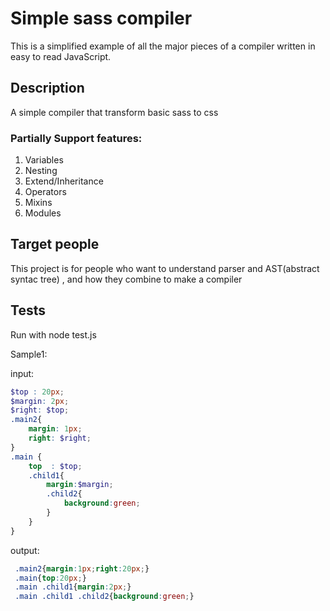 # Simple sass compiler

This is a simplified example of all the major pieces of a compiler written in easy to read JavaScript.

## Description 
A simple compiler that transform basic sass to css

### Partially Support features:

1. Variables
2. Nesting
3. Extend/Inheritance
4. Operators
5. Mixins
6. Modules

## Target people

This project is for people who want to understand parser and AST(abstract syntac tree) , and how they combine to make a compiler

## Tests

Run with node test.js

Sample1:

input:

```scss
$top : 20px;
$margin: 2px;
$right: $top;
.main2{
    margin: 1px;
    right: $right;
}
.main {
    top  : $top;   
    .child1{
        margin:$margin;
        .child2{
            background:green;
        }
    }
}
```
output:

```css
 .main2{margin:1px;right:20px;} 
 .main{top:20px;} 
 .main .child1{margin:2px;} 
 .main .child1 .child2{background:green;}
```
